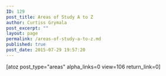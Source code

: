 ```yaml
---
ID: 129
post_title: Areas of Study A to Z
author: Curtiss Grymala
post_excerpt: ""
layout: page
permalink: /areas-of-study-a-to-z.md
published: true
post_date: 2015-07-29 19:57:20
---
```

[atoz post_type="areas" alpha_links=0 view=106 return_link=0]